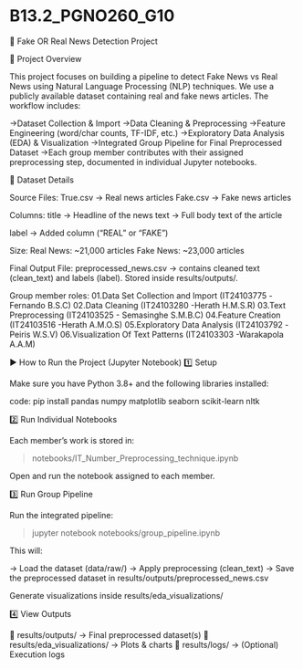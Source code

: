 # B13.2_PGNO260_G10

📰 Fake OR Real News Detection Project

📌 Project Overview

This project focuses on building a pipeline to detect Fake News vs Real News using Natural Language Processing (NLP) techniques.
We use a publicly available dataset containing real and fake news articles.
The workflow includes:

->Dataset Collection & Import
->Data Cleaning & Preprocessing
->Feature Engineering (word/char counts, TF-IDF, etc.)
->Exploratory Data Analysis (EDA) & Visualization
->Integrated Group Pipeline for Final Preprocessed Dataset
->Each group member contributes with their assigned preprocessing step, documented in individual Jupyter notebooks.


📂 Dataset Details

Source Files:
True.csv → Real news articles
Fake.csv → Fake news articles

Columns:
title → Headline of the news
text → Full body text of the article

label → Added column (“REAL” or “FAKE”)

Size:
Real News: ~21,000 articles
Fake News: ~23,000 articles

Final Output File:
preprocessed_news.csv → contains cleaned text (clean_text) and labels (label).
Stored inside results/outputs/.


Group member roles:
01.Data Set Collection and Import (IT24103775 -Fernando B.S.C)
02.Data Cleaning (IT24103280 -Herath H.M.S.R)
03.Text Preprocessing (IT24103525 - Semasinghe S.M.B.C)
04.Feature Creation (IT24103516 -Herath A.M.O.S)
05.Exploratory Data Analysis (IT24103792 -Peiris W.S.V)
06.Visualization Of Text Patterns (IT24103303 -Warakapola A.A.M)

▶️ How to Run the Project (Jupyter Notebook)
1️⃣ Setup

Make sure you have Python 3.8+ and the following libraries installed:

code: pip install pandas numpy matplotlib seaborn scikit-learn nltk

2️⃣ Run Individual Notebooks

Each member’s work is stored in:

>notebooks/IT_Number_Preprocessing_technique.ipynb

Open and run the notebook assigned to each member.

3️⃣ Run Group Pipeline

Run the integrated pipeline:

> jupyter notebook notebooks/group_pipeline.ipynb

This will:

-> Load the dataset (data/raw/)
-> Apply preprocessing (clean_text)
-> Save the preprocessed dataset in results/outputs/preprocessed_news.csv

Generate visualizations inside results/eda_visualizations/

4️⃣ View Outputs

📂 results/outputs/ → Final preprocessed dataset(s)
📂 results/eda_visualizations/ → Plots & charts
📂 results/logs/ → (Optional) Execution logs
